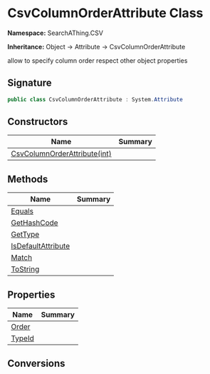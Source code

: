 # CsvColumnOrderAttribute Class
**Namespace:** SearchAThing.CSV

**Inheritance:** Object → Attribute → CsvColumnOrderAttribute

allow to specify column order respect other object properties

## Signature
```csharp
public class CsvColumnOrderAttribute : System.Attribute
```
## Constructors
|**Name**|**Summary**|
|---|---|
|[CsvColumnOrderAttribute(int)](CsvColumnOrderAttribute/ctors.md)||
## Methods
|**Name**|**Summary**|
|---|---|
|[Equals](CsvColumnOrderAttribute/Equals.md)||
|[GetHashCode](CsvColumnOrderAttribute/GetHashCode.md)||
|[GetType](CsvColumnOrderAttribute/GetType.md)||
|[IsDefaultAttribute](CsvColumnOrderAttribute/IsDefaultAttribute.md)||
|[Match](CsvColumnOrderAttribute/Match.md)||
|[ToString](CsvColumnOrderAttribute/ToString.md)||
## Properties
|**Name**|**Summary**|
|---|---|
|[Order](CsvColumnOrderAttribute/Order.md)|
|[TypeId](CsvColumnOrderAttribute/TypeId.md)|
## Conversions
